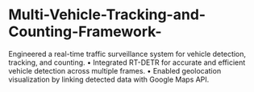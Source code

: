 # Multi-Vehicle-Tracking-and-Counting-Framework-
Engineered a real-time traffic surveillance system for vehicle detection, tracking, and counting. 
• Integrated RT-DETR for accurate and efficient vehicle detection across multiple frames. 
• Enabled geolocation visualization by linking detected data with Google Maps API.
